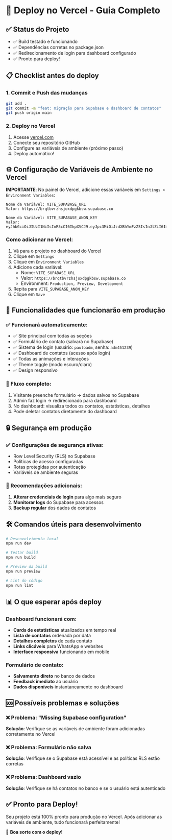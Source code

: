 # 🚀 Deploy no Vercel - Guia Completo

## ✅ Status do Projeto
- ✅ Build testado e funcionando
- ✅ Dependências corretas no package.json
- ✅ Redirecionamento de login para dashboard configurado
- ✅ Pronto para deploy!

## 📋 Checklist antes do deploy

### 1. Commit e Push das mudanças
```bash
git add .
git commit -m "feat: migração para Supabase e dashboard de contatos"
git push origin main
```

### 2. Deploy no Vercel
1. Acesse [vercel.com](https://vercel.com)
2. Conecte seu repositório GitHub
3. Configure as variáveis de ambiente (próximo passo)
4. Deploy automático!

## ⚙️ Configuração de Variáveis de Ambiente no Vercel

**IMPORTANTE**: No painel do Vercel, adicione essas variáveis em `Settings > Environment Variables`:

```
Nome da Variável: VITE_SUPABASE_URL
Valor: https://brqtbvrzhsjoxdpgkbsw.supabase.co

Nome da Variável: VITE_SUPABASE_ANON_KEY  
Valor: eyJhbGciOiJIUzI1NiIsInR5cCI6IkpXVCJ9.eyJpc3MiOiJzdXBhYmFzZSIsInJlZiI6ImJycXRidnJ6aHNqb3hkcGdrYnN3Iiwicm9sZSI6ImFub24iLCJpYXQiOjE3NTIyMzkwMDYsImV4cCI6MjA2NzgxNTAwNn0.4SBQ2mTvxhbE2ge4TOa3kkn0Z9TsW7WcSLmxcdWuw3Y
```

### Como adicionar no Vercel:
1. Vá para o projeto no dashboard do Vercel
2. Clique em `Settings`
3. Clique em `Environment Variables`
4. Adicione cada variável:
   - Nome: `VITE_SUPABASE_URL`
   - Valor: `https://brqtbvrzhsjoxdpgkbsw.supabase.co`
   - Environment: `Production, Preview, Development`
5. Repita para `VITE_SUPABASE_ANON_KEY`
6. Clique em `Save`

## 🎯 Funcionalidades que funcionarão em produção

### ✅ Funcionará automaticamente:
- ✅ Site principal com todas as seções
- ✅ Formulário de contato (salvará no Supabase)
- ✅ Sistema de login (usuário: `pauloadm`, senha: `adm451239`)
- ✅ Dashboard de contatos (acesso após login)
- ✅ Todas as animações e interações
- ✅ Theme toggle (modo escuro/claro)
- ✅ Design responsivo

### 🔄 Fluxo completo:
1. Visitante preenche formulário → dados salvos no Supabase
2. Admin faz login → redirecionado para dashboard
3. No dashboard: visualiza todos os contatos, estatísticas, detalhes
4. Pode deletar contatos diretamente do dashboard

## 🔒 Segurança em produção

### ✅ Configurações de segurança ativas:
- Row Level Security (RLS) no Supabase
- Políticas de acesso configuradas
- Rotas protegidas por autenticação
- Variáveis de ambiente seguras

### 📝 Recomendações adicionais:
1. **Alterar credenciais de login** para algo mais seguro
2. **Monitorar logs** do Supabase para acessos
3. **Backup regular** dos dados de contatos

## 🛠️ Comandos úteis para desenvolvimento

```bash
# Desenvolvimento local
npm run dev

# Testar build
npm run build

# Preview da build
npm run preview

# Lint do código
npm run lint
```

## 📊 O que esperar após deploy

### Dashboard funcionará com:
- **Cards de estatísticas** atualizados em tempo real
- **Lista de contatos** ordenada por data
- **Detalhes completos** de cada contato
- **Links clicáveis** para WhatsApp e websites
- **Interface responsiva** funcionando em mobile

### Formulário de contato:
- **Salvamento direto** no banco de dados
- **Feedback imediato** ao usuário
- **Dados disponíveis** instantaneamente no dashboard

## 🆘 Possíveis problemas e soluções

### ❌ Problema: "Missing Supabase configuration"
**Solução**: Verifique se as variáveis de ambiente foram adicionadas corretamente no Vercel

### ❌ Problema: Formulário não salva
**Solução**: Verifique se o Supabase está acessível e as políticas RLS estão corretas

### ❌ Problema: Dashboard vazio
**Solução**: Verifique se há contatos no banco e se o usuário está autenticado

## ✅ Pronto para Deploy!

Seu projeto está 100% pronto para produção no Vercel. Após adicionar as variáveis de ambiente, tudo funcionará perfeitamente!

🎉 **Boa sorte com o deploy!** 